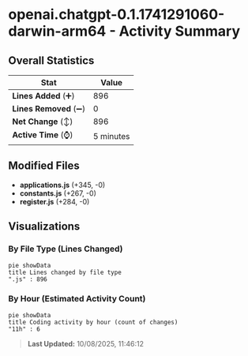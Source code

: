 # openai.chatgpt-0.1.1741291060-darwin-arm64 - Activity Summary 

## Overall Statistics

| Stat                   | Value                                                             |
| ---------------------- | ----------------------------------------------------------------- |
| **Lines Added** (➕)   | 896                                          |
| **Lines Removed** (➖) | 0                                        |
| **Net Change** (↕)    | 896                |
| **Active Time** (⌚)   | 5 minutes |


## Modified Files
- **applications.js** (+345, -0)
- **constants.js** (+267, -0)
- **register.js** (+284, -0)

## Visualizations

### By File Type (Lines Changed)

```mermaid
pie showData
title Lines changed by file type
".js" : 896
```

### By Hour (Estimated Activity Count)

```mermaid
pie showData
title Coding activity by hour (count of changes)
"11h" : 6
```


> **Last Updated:** 10/08/2025, 11:46:12